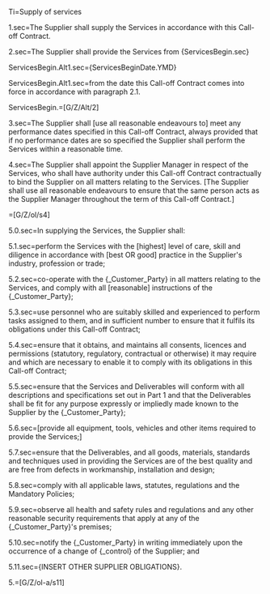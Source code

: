 Ti=Supply of services

1.sec=The Supplier shall supply the Services in accordance with this Call-off Contract.

2.sec=The Supplier shall provide the Services from {ServicesBegin.sec}

ServicesBegin.Alt1.sec={ServicesBeginDate.YMD}

ServicesBegin.Alt1.sec=from the date this Call-off Contract comes into force in accordance with paragraph 2.1.

ServicesBegin.=[G/Z/Alt/2]

3.sec=The Supplier shall [use all reasonable endeavours to] meet any performance dates specified in this Call-off Contract, always provided that if no performance dates are so specified the Supplier shall perform the Services within a reasonable time. 

4.sec=The Supplier shall appoint the Supplier Manager in respect of the Services, who shall have authority under this Call-off Contract contractually to bind the Supplier on all matters relating to the Services. [The Supplier shall use all reasonable endeavours to ensure that the same person acts as the Supplier Manager throughout the term of this Call-off Contract.]

=[G/Z/ol/s4]

5.0.sec=In supplying the Services, the Supplier shall:

5.1.sec=perform the Services with the [highest] level of care, skill and diligence in accordance with [best OR good] practice in the Supplier's industry, profession or trade;

5.2.sec=co-operate with the {_Customer_Party} in all matters relating to the Services, and comply with all [reasonable] instructions of the {_Customer_Party};

5.3.sec=use personnel who are suitably skilled and experienced to perform tasks assigned to them, and in sufficient number to ensure that it fulfils its obligations under this Call-off Contract;

5.4.sec=ensure that it obtains, and maintains all consents, licences and permissions (statutory, regulatory, contractual or otherwise) it may require and which are necessary to enable it to comply with its obligations in this Call-off Contract;

5.5.sec=ensure that the Services and Deliverables will conform with all descriptions and specifications set out in Part 1 and that the Deliverables shall be fit for any purpose expressly or impliedly made known to the Supplier by the {_Customer_Party}; 

5.6.sec=[provide all equipment, tools, vehicles and other items required to provide the Services;]

5.7.sec=ensure that the Deliverables, and all goods, materials, standards and techniques used in providing the Services are of the best quality and are free from defects in workmanship, installation and design;

5.8.sec=comply with all applicable laws, statutes, regulations and the Mandatory Policies; 

5.9.sec=observe all health and safety rules and regulations and any other reasonable security requirements that apply at any of the {_Customer_Party}'s premises;

5.10.sec=notify the {_Customer_Party} in writing immediately upon the occurrence of a change of {_control} of the Supplier; and

5.11.sec={INSERT OTHER SUPPLIER OBLIGATIONS}.

5.=[G/Z/ol-a/s11]
